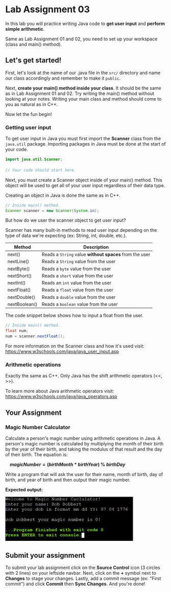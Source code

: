 # Lab Assignment 03

In this lab you will practice writing Java code to **get user input** and **perform simple arithmetic**.

Same as Lab Assignment 01 and 02, you need to set up your workspace (class and main() method).

## Let's get started!

First, let's look at the name of our .java file in the `src/` directory and name our class accordingly and remember to make it `public`.

Next, **create your main() method inside your class**. It should be the same as in Lab Assignment 01 and 02. Try writing the main() method without looking at your notes. Writing your main class and method should come to you as natural as in C++.

Now let the fun begin!

### Getting user input

To get user input in Java you must first import the **Scanner** class from the `java.util` package. Importing packages in Java must be done at the start of your code.

```java
import java.util.Scanner;

// Your code should start here.
```

Next, you must create a Scanner object inside of your main() method. This object will be used to get all of your user input regardless of their data type.

Creating an object in Java is done the same as in C++.

```java
// Inside main() method.
Scanner scanner = new Scanner(System.in);
```

But how do we user the scanner object to get user input?

Scanner has many built-in methods to read user input depending on the type of data we're expecting (ex: String, int, double, etc.).

| **Method** | **Description** |
| ---- | ---- |
| next() | Reads a `String` value **without spaces** from the user |
| nextLine() | Reads a `String` value from the user |
| nextByte() | Reads a `byte` value from the user |
| nextShort() | Reads a `short` value from the user |
| nextInt() | Reads an `int` value from the user |
| nextFloat() | Reads a `float` value from the user |
| nextDouble() | Reads a `double` value from the user |
| nextBoolean() | Reads a `boolean` value from the user |

The code snippet below shows how to input a float from the user.

```java
// Inside main() method.
float num;
num = scanner.nextFloat();
```

For more information on the Scanner class and how it's used visit: https://www.w3schools.com/java/java_user_input.asp

### Arithmetic operations

Exactly the same as C++. Only Java has the shift arithmetic operators (<<, >>).

To learn more about Java arithmetic operators visit: https://www.w3schools.com/java/java_operators.asp

## Your Assignment

### Magic Number Calculator

Calculate a person's magic number using arithmetic operations in Java. A person's magic number is calculated by multiplying the month of their birth by the year of their birth, and taking the modulus of that result and the day of their birth. The equation is:

&emsp;**$magicNumber = (birthMonth * birthYear)$ % $birthDay$**

Write a program that will ask the user for their name, month of birth, day of birth, and year of birth and then output their magic number.

**Expected output:**

<img src="img/lab3-expected.png" width="400px">

## Submit your assignment

To submit your lab assignment click on the **Source Control** icon (3 circles with 2 lines) on your leftside navbar. Next, click on the **+** symbol next to **Changes** to stage your changes. Lastly, add a commit message (ex: "First commit") and click **Commit** then **Sync Changes**. And you're done!
